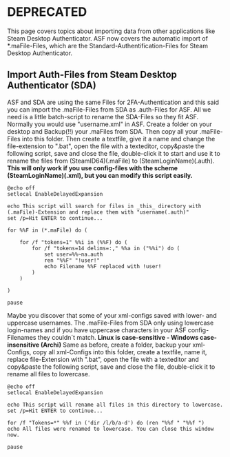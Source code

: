 # **DEPRECATED**

This page covers topics about importing data from other applications like Steam Desktop Authenticator. ASF now covers the automatic import of *.maFile-Files, which are the Standard-Authentification-Files for Steam Desktop Authenticator.

## Import Auth-Files from Steam Desktop Authenticator (SDA)

ASF and SDA are using the same Files for 2FA-Authentication and this said you can import the .maFile-Files from SDA as .auth-Files for ASF. All we need is a little batch-script to rename the SDA-Files so they fit ASF. Normally you would use "username.xml" in ASF. Create a folder on your desktop and Backup(!!) your .maFiles from SDA. Then copy all your .maFile-Files into this folder. Then create a textfile, give it a name and change the file-extension to ".bat", open the file with a texteditor, copy&paste the following script, save and close the file, double-click it to start and use it to rename the files from (SteamID64)(.maFile) to (SteamLoginName)(.auth). **This will only work if you use config-files with the scheme (SteamLoginName)(.xml), but you can modify this script easily.**

```batch
@echo off
setlocal EnableDelayedExpansion

echo This script will search for files in _this_ directory with (.maFile)-Extension and replace them with "username(.auth)"
set /p=Hit ENTER to continue...

for %%F in (*.maFile) do (

	for /f "tokens=1" %%i in (%%F) do (
		for /f "tokens=14 delims=:," %%a in ("%%i") do (
			set user=%%~na.auth
			ren "%%F" "!user!"
			echo Filename %%F replaced with !user!
		)
	)

)

pause
```

Maybe you discover that some of your xml-configs saved with lower- and uppercase usernames. The .maFile-Files from SDA only using lowercase login-names and if you have uppercase characters in your ASF config-Filenames they couldn´t match. **Linux is case-sensitive - Windows case-insensitive (Archi)** Same as before, create a folder, backup your xml-Configs, copy all xml-Configs into this folder, create a textfile, name it, replace file-Extension with ".bat", open the file with a texteditor and copy&paste the following script, save and close the file, double-click it to rename all files to lowercase.

```batch
@echo off
setlocal EnableDelayedExpansion

echo This script will rename all files in this directory to lowercase.
set /p=Hit ENTER to continue...

for /f "Tokens=*" %%f in ('dir /l/b/a-d') do (ren "%%f " "%%f ")
echo All files were renamed to lowercase. You can close this window now.

pause
```